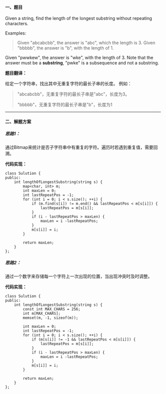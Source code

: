 #### 一、题目

Given a string, find the length of the longest substring without repeating characters.

Examples:
>Given "abcabcbb", the answer is "abc", which the length is 3.
>Given "bbbbb", the answer is "b", with the length of 1.

Given "pwwkew", the answer is "wke", with the length of 3. Note that the answer must be a **substring**, "pwke" is a subsequence and not a substring.

**题目翻译：**

给定一个字符串，找出其中无重复字符的最长子串的长度。
例如：
>"abcabcbb"，无重复字符的最长子串是"abc"，长度为3。
>
>"bbbbb"，无重复字符的最长子串是"b"，长度为1

---

#### 二、解题方案

##### 思路1：
通过Bitmap来统计是否子字符串中有重复的字符。遍历时若遇到重复值，需要回溯。

**代码实现：**

```
class Sulution {
public:
    int lengthOfLongestSubstring(string s) {
        map<char, int> m;
        int maxLen = 0;
        int lastRepeatPos = -1;
        for (int i = 0; i < s.size(); ++i) {
            if (m.find(s[i]) != m.end() && lastRepeatPos < m[s[i]]) {
                lastRepeatPos = m[s[i]];
            }
            if (i - lastRepeatPos > maxLen) {
                maxLen = i -lastRepeatPos;
            }
            m[s[i]] = i;
        }

        return maxLen;
    }
};
```

##### 思路2：
通过一个数字来存储每一个字符上一次出现的位置，当出现冲突时及时调整。

**代码实现：**

```
class Sulution {
public:
    int lengthOfLongestSubstring(string s) {
        const int MAX_CHARS = 256;
        int m[MAX_CHARS];
        memset(m, -1, sizeof(m));

        int maxLen = 0;
        int lastRepeatPos = -1;
        for (int i = 0; i < s.size(); ++i) {
            if (m[s[i]] != -1 && lastRepeatPos < m[s[i]]) {
                lastRepeatPos = m[s[i]];
            }
            if (i - lastRepeatPos > maxLen) {
                maxLen = i -lastRepeatPos;
            }
            m[s[i]] = i;
        }

        return maxLen;
    }
};
```
